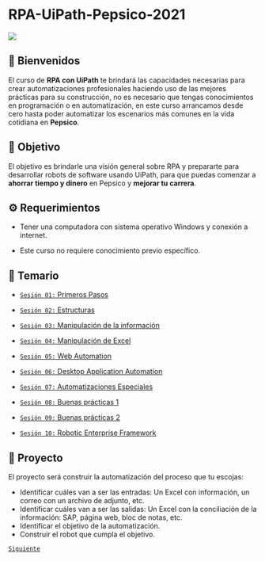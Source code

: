 # RPA-UiPath-Pepsico-2021
![](https://img.shields.io//github/watchers/:user/:repo?label=Watch)

## :wave: Bienvenidos

El curso de **RPA con UiPath** te brindará las capacidades necesarias para crear automatizaciones profesionales haciendo uso de las mejores prácticas para su construcción, no es necesario que tengas conocimientos en programación o en automatización, en este curso arrancamos desde cero hasta poder automatizar los escenarios más comunes en la vida cotidiana en **Pepsico**.

## :dart: Objetivo

El objetivo es brindarle una visión general sobre RPA y prepararte para desarrollar robots de software usando UiPath, para que puedas comenzar a **ahorrar tiempo y dinero** en Pepsico y **mejorar tu carrera**.

## :gear: Requerimientos

- Tener una computadora con sistema operativo Windows y conexión a internet.

- Este curso no requiere conocimiento previo específico.

## :bookmark_tabs: Temario
- [`Sesión 01:` Primeros Pasos](Session-01/README.md)

- [`Sesión 02:` Estructuras](Session-02/README.md)

- [`Sesión 03:` Manipulación de la información](Session-03/README.md)

- [`Sesión 04:` Manipulación de Excel](Session-04/README.md)

- [`Sesión 05:` Web Automation](Session-05/README.md)

- [`Sesión 06:` Desktop Application Automation](Session-06/README.md)

- [`Sesión 07:` Automatizaciones Especiales](Session-07/README.md)

- [`Sesión 08:` Buenas prácticas 1](Session-08/README.md)

- [`Sesión 09:` Buenas prácticas 2](Session-09/README.md)

- [`Sesión 10:` Robotic Enterprise Framework](Session-10/README.md)

## :wrench: Proyecto

El proyecto será construir la automatización del proceso que tu escojas:

- Identificar cuáles van a ser las entradas: Un Excel con información, un correo con un archivo de adjunto, etc.
- Identificar cuáles van a ser las salidas: Un Excel con la conciliación de la información: SAP, página web, bloc de notas, etc.
- Identificar el objetivo de la automatización.
- Construir el robot que cumpla el objetivo.

[`Siguiente`](Session-01/README.md)
